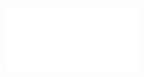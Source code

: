 <object data="/pdf/paper/Kernel/HiCOO.pdf" type="application/pdf" width="100%" height="900px">
    <embed src="/pdf/paper/Kernel/HiCOO.pdf"/>
</object>
